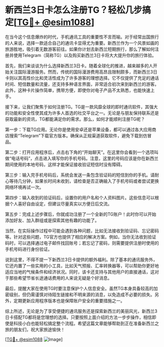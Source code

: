 # 新西兰3日卡怎么注册TG？轻松几步搞定[[TG💪+ @esim1088](https://t.me/s/esim1088)]

在当今这个信息爆炸的时代，手机通讯工具的重要性不言而喻。对于经常出国旅行的人来说，选择一款适合自己的通讯卡显得尤为重要。新西兰作为一个风景如画的旅游胜地，吸引着无数游客前往。如果你计划去新西兰短期旅行，那么了解如何注册并使用Telegram（简称TG）以及购买新西兰3日卡将大大提升你的旅行体验。

首先，我们来谈谈为什么选择新西兰3日卡。随着全球化的推进，越来越多的人开始关注国际漫游服务。然而，传统的国际漫游费用高昂且限制颇多，而新西兰3日卡则以其高性价比和灵活性成为了许多游客的理想选择。它不仅提供了充足的通话时间、短信数量和流量，还支持多种语言界面，非常适合初次来到新西兰的游客。此外，这种卡片操作简单，携带方便，即使你对电子产品不太熟悉，也能快速上手。

接下来，让我们聚焦于如何注册TG。TG是一款风靡全球的即时通讯软件，其强大的功能和安全性使其成为许多人首选的社交平台之一。无论是与朋友保持联系还是获取最新的资讯，TG都能满足你的需求。那么，如何才能顺利注册TG呢？

第一步：下载TG应用。无论你是使用安卓还是苹果设备，都可以通过各大应用商店搜索“Telegram”下载官方版本。确保从正规渠道获取软件，避免下载到仿冒品。

第二步：打开应用程序后，点击右下角的“开始聊天”。在这里你会看到一个选项叫做“电话号码”，点击进入填写你的手机号码。注意，这里的号码应该是你在新西兰期间使用的本地号码，这样才能保证接收验证短信时没有障碍。

第三步：输入完手机号码后，系统会发送一条包含验证码的短信到你的手机。请耐心等待几分钟，如果长时间未收到，请检查是否正确输入了手机号码或者尝试更换网络环境再试一次。

第四步：输入收到的验证码后，设置你的用户名和个人资料图片。这些信息可以根据个人喜好自由设定，但建议尽量真实以方便日后交流。

第五步：完成上述步骤后，你就成功注册了一个全新的TG账户！此时你可以开始添加好友、加入群组或是探索其他有趣的功能了。

当然，在实际操作过程中可能会遇到各种问题，比如无法接收到验证码、忘记密码等。针对这些问题，TG官方也提供了相应的解决方案。例如，当你无法收到验证码时，可以选择通过电子邮件找回账号；若忘记了密码，则需要提供注册时使用的手机号码进行身份验证。

说到这里，不得不提一下新西兰3日卡提供的额外福利。除了基本的通讯服务外，它还内置了一些实用的小工具，比如天气预报、汇率转换器等，可以帮助你更好地适应当地的气候条件和经济状况。同时，该卡还支持与其他用户的直接通话，这对于那些希望节省长途通话费用的人来说无疑是个好消息。

最后，提醒大家在使用TG时要注意保护个人信息安全。虽然TG本身具备较高的加密级别，但仍需谨慎对待陌生链接和不明来源的消息，以免造成不必要的损失。另外，定期更新应用程序版本也是保障账户安全的重要措施之一。

综上所述，无论是为了享受便捷的通讯服务还是探索新西兰的美丽风光，新西兰3日卡搭配TG都将是您理想的选择。只要按照上面介绍的方法一步步操作，相信即使是科技小白也能轻松搞定整个流程。希望这篇文章能够帮助到正在准备新西兰之旅的朋友们，祝大家旅途愉快！

[[TG💪+ @esim1088](https://t.me/s/esim1088) ![Image](https://i.postimg.cc/4NQfJmqS/Snipaste-2025-05-13-00-14-12.png)]